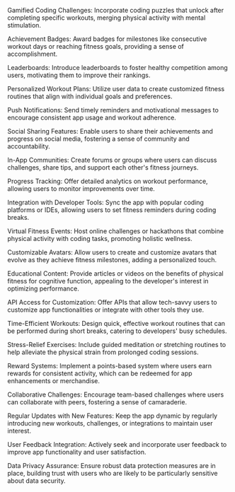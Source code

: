 Gamified Coding Challenges: Incorporate coding puzzles that unlock after completing specific workouts, merging physical activity with mental stimulation.

Achievement Badges: Award badges for milestones like consecutive workout days or reaching fitness goals, providing a sense of accomplishment.

Leaderboards: Introduce leaderboards to foster healthy competition among users, motivating them to improve their rankings.

Personalized Workout Plans: Utilize user data to create customized fitness routines that align with individual goals and preferences.

Push Notifications: Send timely reminders and motivational messages to encourage consistent app usage and workout adherence.

Social Sharing Features: Enable users to share their achievements and progress on social media, fostering a sense of community and accountability.

In-App Communities: Create forums or groups where users can discuss challenges, share tips, and support each other's fitness journeys.

Progress Tracking: Offer detailed analytics on workout performance, allowing users to monitor improvements over time.

Integration with Developer Tools: Sync the app with popular coding platforms or IDEs, allowing users to set fitness reminders during coding breaks.

Virtual Fitness Events: Host online challenges or hackathons that combine physical activity with coding tasks, promoting holistic wellness.

Customizable Avatars: Allow users to create and customize avatars that evolve as they achieve fitness milestones, adding a personalized touch.

Educational Content: Provide articles or videos on the benefits of physical fitness for cognitive function, appealing to the developer's interest in optimizing performance.

API Access for Customization: Offer APIs that allow tech-savvy users to customize app functionalities or integrate with other tools they use.

Time-Efficient Workouts: Design quick, effective workout routines that can be performed during short breaks, catering to developers' busy schedules.

Stress-Relief Exercises: Include guided meditation or stretching routines to help alleviate the physical strain from prolonged coding sessions.

Reward Systems: Implement a points-based system where users earn rewards for consistent activity, which can be redeemed for app enhancements or merchandise.

Collaborative Challenges: Encourage team-based challenges where users can collaborate with peers, fostering a sense of camaraderie.

Regular Updates with New Features: Keep the app dynamic by regularly introducing new workouts, challenges, or integrations to maintain user interest.

User Feedback Integration: Actively seek and incorporate user feedback to improve app functionality and user satisfaction.

Data Privacy Assurance: Ensure robust data protection measures are in place, building trust with users who are likely to be particularly sensitive about data security.
